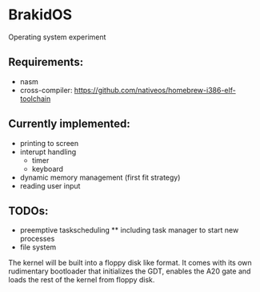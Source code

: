 # BrakidOS
Operating system experiment

## Requirements:
* nasm
* cross-compiler: https://github.com/nativeos/homebrew-i386-elf-toolchain

## Currently implemented:
* printing to screen
* interupt handling
  * timer 
  * keyboard
* dynamic memory management (first fit strategy)
* reading user input

## TODOs:
* preemptive taskscheduling
** including task manager to start new processes
* file system

The kernel will be built into a floppy disk like format. It comes with its own rudimentary bootloader that initializes the GDT, enables the A20 gate and loads the rest of the kernel from floppy disk.
